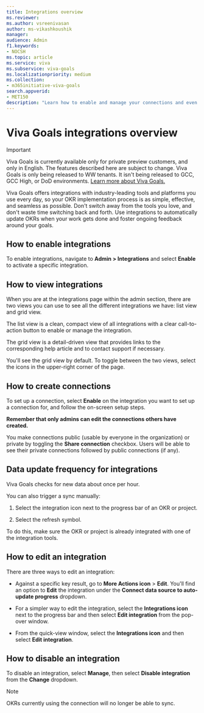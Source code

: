 ```yaml
---
title: Integrations overview
ms.reviewer: 
ms.author: vsreenivasan
author: ms-vikashkoushik
manager: 
audience: Admin
f1.keywords:
- NOCSH
ms.topic: article
ms.service: viva
ms.subservice: viva-goals
ms.localizationpriority: medium
ms.collection:  
- m365initiative-viva-goals  
search.appverid:
- MET150
description: "Learn how to enable and manage your connections and even request an integration"
---
```


# Viva Goals integrations overview

> [!IMPORTANT] 
> Viva Goals is currently available only for private preview customers, and only in English. The features described here are subject to change. Viva Goals is only being released to WW tenants. It isn't being released to GCC, GCC High, or DoD environments. [Learn more about Viva Goals.](https://go.microsoft.com/fwlink/?linkid=2189933)

Viva Goals offers integrations with industry-leading tools and platforms you use every day, so your OKR implementation process is as simple, effective, and seamless as possible. Don't switch away from the tools you love, and don't waste time switching back and forth. Use integrations to automatically update OKRs when your work gets done and foster ongoing feedback around your goals.

## How to enable integrations 

To enable integrations, navigate to **Admin > Integrations** and select **Enable** to activate a specific integration.

## How to view integrations 

When you are at the integrations page within the admin section, there are two views you can use to see all the different integrations we have: list view and grid view. 

The list view is a clean, compact view of all integrations with a clear call-to-action button to enable or manage the integration. 

The grid view is a detail-driven view that provides links to the corresponding help article and to contact support if necessary. 

You'll see the grid view by default. To toggle between the two views, select the icons in the upper-right corner of the page.

## How to create connections

To set up a connection, select **Enable** on the integration you want to set up a connection for, and follow the on-screen setup steps. 

**Remember that only admins can edit the connections others have created.** 

You make connections public (usable by everyone in the organization) or private by toggling the **Share connection** checkbox. Users will be able to see their private connections followed by public connections (if any).

## Data update frequency for integrations 

Viva Goals checks for new data about once per hour. 

You can also trigger a sync manually:

1. Select the integration icon next to the progress bar of an OKR or project.

2. Select the refresh symbol.

To do this, make sure the OKR or project is already integrated with one of the integration tools.

## How to edit an integration

There are three ways to edit an integration:

- Against a specific key result, go to **More Actions icon** > **Edit**. You'll find an option to **Edit** the integration under the **Connect data source to auto-update progress** dropdown. 

- For a simpler way to edit the integration, select the **Integrations icon** next to the progress bar and then select **Edit integration** from the pop-over window. 

- From the quick-view window, select the **Integrations icon**  and then select **Edit integration**.

## How to disable an integration

To disable an integration, select **Manage**, then select **Disable integration** from the **Change** dropdown. 

> [!NOTE]
> OKRs currently using the connection will no longer be able to sync.
